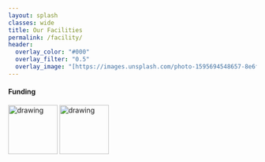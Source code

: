 ```yaml
---
layout: splash
classes: wide
title: Our Facilities
permalink: /facility/
header:
  overlay_color: "#000"
  overlay_filter: "0.5"
  overlay_image: "[https://images.unsplash.com/photo-1595694548657-8e6f0d681f8a?ixlib=rb-1.2.1&ixid=MnwxMjA3fDB8MHxwaG90by1wYWdlfHx8fGVufDB8fHx8&auto=format&fit=crop&w=1776&q=80](https://images.unsplash.com/photo-1474314243412-cd4a79f02c6a?ixlib=rb-1.2.1&ixid=MnwxMjA3fDB8MHxwaG90by1wYWdlfHx8fGVufDB8fHx8&auto=format&fit=crop&w=2942&q=80)"
---
```

#### **Funding**
<img src="https://encrypted-tbn0.gstatic.com/images?q=tbn:ANd9GcSO5pOSkt7jjlLU9JTWx6CTf4uDivunQpaFtoH-k7Vw0PncZRxPAUTbyuBBaBOyGOvqTcw&usqp=CAU" alt="drawing" width="100"/> <img src="https://kscste.kerala.gov.in/wp-content/uploads/2019/06/emblem.jpg" alt="drawing" width="100"/>
 
